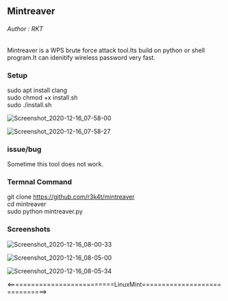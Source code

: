 
<h2>Mintreaver</h2>

<h6>Author : RKT </h6>


Mintreaver  is a WPS brute force attack tool.Its build on python or shell program.It can idenitify wireless password very fast.


### Setup ###


sudo apt install clang
<br>
sudo chmod +x install.sh
<br>
sudo ./install.sh

![Screenshot_2020-12-16_07-58-00](https://user-images.githubusercontent.com/69615463/102301886-d14edb00-3f7d-11eb-9934-f192875d1325.png)

![Screenshot_2020-12-16_07-58-27](https://user-images.githubusercontent.com/69615463/102301925-e88dc880-3f7d-11eb-99f9-8977e6906c21.png)


### issue/bug ###

Sometime this tool does not work.

### Termnal Command ###

git clone https://github.com/r3k4t/mintreaver
<br>
cd mintreaver
<br>
sudo python mintreaver.py

### Screenshots ###

![Screenshot_2020-12-16_08-00-33](https://user-images.githubusercontent.com/69615463/102301477-d8c1b480-3f7c-11eb-994b-1823bbef2bf9.png)

![Screenshot_2020-12-16_08-05-00](https://user-images.githubusercontent.com/69615463/102301621-263e2180-3f7d-11eb-922e-60f28221e775.png)

![Screenshot_2020-12-16_08-05-34](https://user-images.githubusercontent.com/69615463/102301790-92b92080-3f7d-11eb-8c2c-beb62b6ab65f.png)

<===========================LinuxMint==============================>
